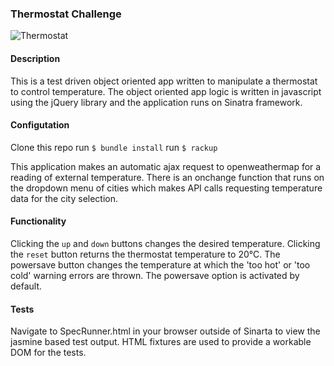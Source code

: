 ### Thermostat Challenge

![Thermostat](http://www.freeiconspng.com/uploads/thermostat-icon-16.png)

#### Description
This is a test driven object oriented app written to manipulate a thermostat to control temperature. The object oriented app logic is written in javascript using the jQuery library and the application runs on Sinatra framework.

#### Configutation
Clone this repo
run `$ bundle install`
run `$ rackup`

This application makes an automatic ajax request to openweathermap for a reading of external temperature. There is an onchange function that runs on the dropdown menu of cities which makes API calls requesting temperature data for the city selection.

#### Functionality
Clicking the `up` and `down` buttons changes the desired temperature. Clicking the `reset` button returns the thermostat temperature to 20°C.
The powersave button changes the temperature at which the 'too hot' or 'too cold' warning errors are thrown. The powersave option is activated by default.

#### Tests
Navigate to SpecRunner.html in your browser outside of Sinarta to view the jasmine based test output.
HTML fixtures are used to provide a workable DOM for the tests.
